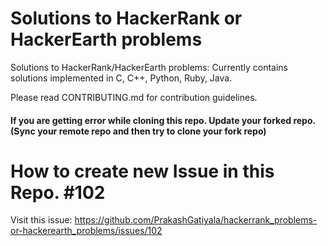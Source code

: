 # Solutions to HackerRank or HackerEarth problems

Solutions to HackerRank/HackerEarth problems: Currently contains solutions implemented in C, C++, Python, Ruby, Java.

Please read CONTRIBUTING.md for contribution guidelines.

#### If you are getting error while cloning this repo. Update your forked repo. (Sync your remote repo and then try to clone your fork repo)

# How to create new Issue in this Repo. #102
 Visit this issue: https://github.com/PrakashGatiyala/hackerrank_problems-or-hackerearth_problems/issues/102
